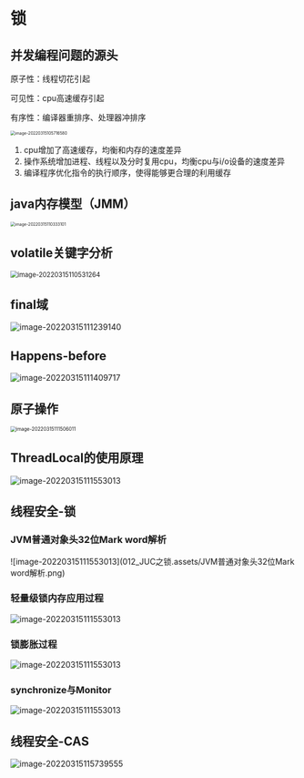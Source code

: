 # 锁

## 并发编程问题的源头

原子性：线程切花引起

可见性：cpu高速缓存引起

有序性：编译器重排序、处理器冲排序

<img src="012_JUC之锁.assets/image-20220315105716580.png" alt="image-20220315105716580" style="zoom:50%;" />

1. cpu增加了高速缓存，均衡和内存的速度差异
2. 操作系统增加进程、线程以及分时复用cpu，均衡cpu与i/o设备的速度差异
3. 编译程序优化指令的执行顺序，使得能够更合理的利用缓存

## java内存模型（JMM）

<img src="012_JUC之锁.assets/image-20220315110333101.png" alt="image-20220315110333101" style="zoom:50%;" />

## volatile关键字分析

<img src="012_JUC之锁.assets/image-20220315110531264.png" alt="image-20220315110531264" style="zoom:80%;" />

## final域

![image-20220315111239140](012_JUC之锁.assets/image-20220315111239140.png)

## Happens-before

![image-20220315111409717](012_JUC之锁.assets/image-20220315111409717.png)

## 原子操作

<img src="012_JUC之锁.assets/image-20220315111506011.png" alt="image-20220315111506011" style="zoom:60%;" />



## ThreadLocal的使用原理

![image-20220315111553013](012_JUC之锁.assets/image-20220315111553013.png)

## 线程安全-锁

### JVM普通对象头32位Mark word解析

![image-20220315111553013](012_JUC之锁.assets/JVM普通对象头32位Mark word解析.png)

### 轻量级锁内存应用过程

![image-20220315111553013](012_JUC之锁.assets/轻量级锁内存应用过程.png)

### 锁膨胀过程

![image-20220315111553013](012_JUC之锁.assets/锁膨胀.png)

### synchronize与Monitor

![image-20220315111553013](012_JUC之锁.assets/synchronize与Monitor.png)

## 线程安全-CAS

![image-20220315115739555](012_JUC之锁.assets/image-20220315115739555.png)